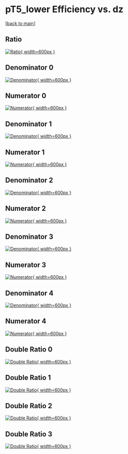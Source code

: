 # pT5_lower Efficiency vs. dz

[[back to main](./)]



## Ratio

[![Ratio](../mtv/var/pT5_lower_loweta_321_0_eff_dz.png){ width=600px }](../mtv/var/pT5_lower_loweta_321_0_eff_dz.pdf)

## Denominator 0

[![Denominator](../mtv/den/pT5_lower_loweta_321_0_eff_dz_den0.png){ width=600px }](../mtv/den/pT5_lower_loweta_321_0_eff_dz_den0.pdf)

## Numerator 0

[![Numerator](../mtv/num/pT5_lower_loweta_321_0_eff_dz_num0.png){ width=600px }](../mtv/num/pT5_lower_loweta_321_0_eff_dz_num0.pdf)

## Denominator 1

[![Denominator](../mtv/den/pT5_lower_loweta_321_0_eff_dz_den1.png){ width=600px }](../mtv/den/pT5_lower_loweta_321_0_eff_dz_den1.pdf)

## Numerator 1

[![Numerator](../mtv/num/pT5_lower_loweta_321_0_eff_dz_num1.png){ width=600px }](../mtv/num/pT5_lower_loweta_321_0_eff_dz_num1.pdf)

## Denominator 2

[![Denominator](../mtv/den/pT5_lower_loweta_321_0_eff_dz_den2.png){ width=600px }](../mtv/den/pT5_lower_loweta_321_0_eff_dz_den2.pdf)

## Numerator 2

[![Numerator](../mtv/num/pT5_lower_loweta_321_0_eff_dz_num2.png){ width=600px }](../mtv/num/pT5_lower_loweta_321_0_eff_dz_num2.pdf)

## Denominator 3

[![Denominator](../mtv/den/pT5_lower_loweta_321_0_eff_dz_den3.png){ width=600px }](../mtv/den/pT5_lower_loweta_321_0_eff_dz_den3.pdf)

## Numerator 3

[![Numerator](../mtv/num/pT5_lower_loweta_321_0_eff_dz_num3.png){ width=600px }](../mtv/num/pT5_lower_loweta_321_0_eff_dz_num3.pdf)

## Denominator 4

[![Denominator](../mtv/den/pT5_lower_loweta_321_0_eff_dz_den4.png){ width=600px }](../mtv/den/pT5_lower_loweta_321_0_eff_dz_den4.pdf)

## Numerator 4

[![Numerator](../mtv/num/pT5_lower_loweta_321_0_eff_dz_num4.png){ width=600px }](../mtv/num/pT5_lower_loweta_321_0_eff_dz_num4.pdf)

## Double Ratio 0

[![Double Ratio](../mtv/ratio/pT5_lower_loweta_321_0_eff_dz_ratio0.png){ width=600px }](../mtv/ratio/pT5_lower_loweta_321_0_eff_dz_ratio0.pdf)

## Double Ratio 1

[![Double Ratio](../mtv/ratio/pT5_lower_loweta_321_0_eff_dz_ratio1.png){ width=600px }](../mtv/ratio/pT5_lower_loweta_321_0_eff_dz_ratio1.pdf)

## Double Ratio 2

[![Double Ratio](../mtv/ratio/pT5_lower_loweta_321_0_eff_dz_ratio2.png){ width=600px }](../mtv/ratio/pT5_lower_loweta_321_0_eff_dz_ratio2.pdf)

## Double Ratio 3

[![Double Ratio](../mtv/ratio/pT5_lower_loweta_321_0_eff_dz_ratio3.png){ width=600px }](../mtv/ratio/pT5_lower_loweta_321_0_eff_dz_ratio3.pdf)

